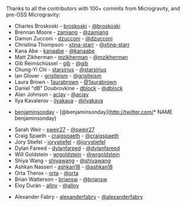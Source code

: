 Thanks to all the contributors with 100+ commits from Microgravity, and pre-OSS Microgravity:

* Charles Broskoski - [broskoski](http://github.com/broskoski) - [@broskoski](http://twitter.com/broskoski)
* Brennan Moore - [zamiang](http://github.com/zamiang) - [@zamiang](http://twitter.com/zamiang)
* Damon Zucconi - [dzucconi](http://github.com/dzucconi) - [@dzucconi](http://twitter.com/dzucconi)
* Christina Thompson - [xtina-starr](http://github.com/xtina-starr) - [@xtina-starr](http://twitter.com/xtina-starr)
* Kana Abe - [kanaabe](http://github.com/kanaabe) - [@kanaabe](http://twitter.com/kanaabe)
* Matt Zikherman - [mzikherman](http://github.com/mzikherman) - [@mzikherman](http://twitter.com/mzikherman)
* Gib Reimschüssel - [gib](http://github.com/gib) - [@gib](http://twitter.com/gib)
* Chung-Yi Chi - [starsirius](http://github.com/starsirius) - [@starsirius](http://twitter.com/starsirius)
* Ian Glover - [gristleism](http://github.com/gristleism) - [@gristleism](http://twitter.com/gristleism)
* Laura Brown - [1aurabrown](http://github.com/1aurabrown) - [@1aurabrown](http://twitter.com/1aurabrown)
* Daniel "dB" Doubrovkine - [dblock](http://github.com/dblock) - [@dblock](http://twitter.com/dblock)
* Alan Johnson - [acjay](http://github.com/acjay) - [@acjay](http://twitter.com/acjay)
* Ilya Kavalerov - [ilyakava](http://github.com/ilyakava) - [@ilyakava](http://twitter.com/ilyakava)
- [benjaminsonday](http://github.com/benjaminsonday) - [@benjaminsonday](http://twitter.com/* NAME benjaminsonday)
* Sarah Weir - [sweir27](http://github.com/sweir27) - [@sweir27](http://twitter.com/sweir27)
* Craig Spaeth - [craigspaeth](http://github.com/craigspaeth) - [@craigspaeth](http://twitter.com/craigspaeth)
* Jory Stiefel - [jorystiefel](http://github.com/jorystiefel) - [@jorystiefel](http://twitter.com/jorystiefel)
* Dylan Fareed - [dylanfareed](http://github.com/dylanfareed) - [@dylanfareed](http://twitter.com/dylanfareed)
* Will Goldstein - [wrgoldstein](http://github.com/wrgoldstein) - [@wrgoldstein](http://twitter.com/wrgoldstein)
* Shiya Wang - [shiyawang](http://github.com/shiyawang) - [@shiyawang](http://twitter.com/shiyawang)
* Ashkan Nasseri - [ashkan18](http://github.com/ashkan18) - [@ashkan18](http://twitter.com/ashkan18)
* Orta Therox - [orta](http://github.com/orta) - [@orta](http://twitter.com/orta)
* Brian Watterson - [briansw](http://github.com/briansw) - [@briansw](http://twitter.com/briansw)
* Eloy Durán - [alloy](http://github.com/alloy) - [@alloy](http://twitter.com/alloy)
- Alexander Fabry - [alexanderfabry](http://github.com/alexanderfabry) - [@alexanderfabry](http://twitter.com/alexanderfabry)
